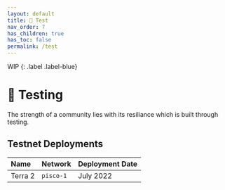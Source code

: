 ```yaml
---
layout: default
title: 🧪 Test
nav_order: 7
has_children: true
has_toc: false
permalink: /test
---
```


WIP
{: .label .label-blue}

# 🧪 Testing

The strength of a community lies with its resiliance which is built through testing.

## Testnet Deployments

| Name        | Network          | Deployment Date |
|:-------------|:------------------|:------|
| Terra 2           | `pisco-1` | July 2022  |